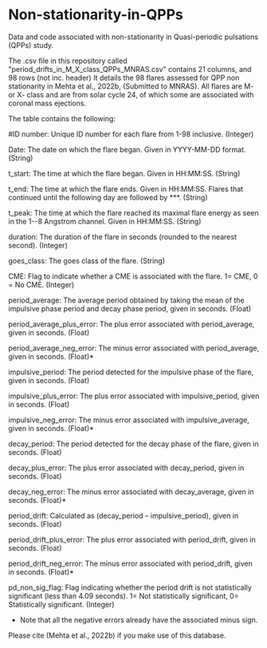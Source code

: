 # Non-stationarity-in-QPPs
Data and code associated with non-stationarity in Quasi-periodic pulsations (QPPs) study.

The .csv file in this repository called "period_drifts_in_M_X_class_QPPs_MNRAS.csv" contains 21 columns, and 98 rows (not inc. header) 
It details the 98 flares assessed for QPP non stationarity in Mehta et al., 2022b, (Submitted to MNRAS). All flares are M- or X- class and are from solar cycle 24, of which some are associated with coronal mass ejections. 

The table contains the following:

#ID number: Unique ID number for each flare from 1-98 inclusive. (Integer)

Date: The date on which the flare began. Given in YYYY-MM-DD format. (String)

t_start: The time at which the flare began. Given in HH:MM:SS. (String)

t_end: The time at which the flare ends. Given in HH:MM:SS. Flares that continued until the following day are followed by ***. (String)

t_peak: The time at which the flare reached its maximal flare energy as seen in the 1--8 Angstrom channel. Given in HH:MM:SS. (String)

duration: The duration of the flare in seconds (rounded to the nearest second). (Integer)

goes_class: The goes class of the flare. (String)

CME: Flag to indicate whether a CME is associated with the flare. 1= CME, 0 = No CME. (Integer)

period_average: The average period obtained by taking the mean of the impulsive phase period and decay phase period, given in seconds. (Float)

period_average_plus_error: The plus error associated with period_average, given in seconds. (Float)

period_average_neg_error: The minus error associated with period_average, given in seconds. (Float)*

impulsive_period: The period detected for the impulsive phase of the flare, given in seconds. (Float)

impulsive_plus_error: The plus error associated with impulsive_period, given in seconds. (Float)

impulsive_neg_error: The minus error associated with impulsive_average, given in seconds. (Float)*

decay_period: The period detected for the decay phase of the flare, given in seconds. (Float)

decay_plus_error: The plus error associated with decay_period, given in seconds. (Float)

decay_neg_error: The minus error associated with decay_average, given in seconds. (Float)*

period_drift: Calculated as (decay_period – impulsive_period), given in seconds. (Float)

period_drift_plus_error: The plus error associated with period_drift, given in seconds. (Float)

period_drift_neg_error: The minus error associated with period_drift, given in seconds. (Float)*

pd_non_sig_flag: Flag indicating whether the period drift is not statistically significant (less than 4.09 seconds). 1= Not statistically significant, 0= Statistically significant. (Integer)

* Note that all the negative errors already have the associated minus sign.

Please cite (Mehta et al., 2022b) if you make use of this database. 
